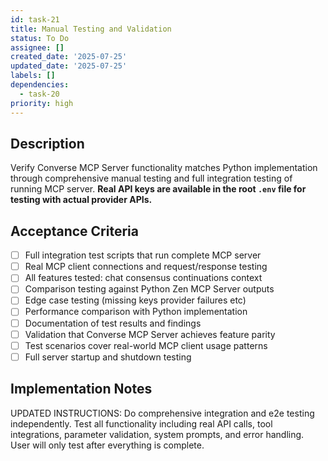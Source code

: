 ```yaml
---
id: task-21
title: Manual Testing and Validation
status: To Do
assignee: []
created_date: '2025-07-25'
updated_date: '2025-07-25'
labels: []
dependencies:
  - task-20
priority: high
---
```


## Description

Verify Converse MCP Server functionality matches Python implementation through comprehensive manual testing and full integration testing of running MCP server. **Real API keys are available in the root `.env` file for testing with actual provider APIs.**
## Acceptance Criteria

- [ ] Full integration test scripts that run complete MCP server
- [ ] Real MCP client connections and request/response testing
- [ ] All features tested: chat consensus continuations context
- [ ] Comparison testing against Python Zen MCP Server outputs
- [ ] Edge case testing (missing keys provider failures etc)
- [ ] Performance comparison with Python implementation
- [ ] Documentation of test results and findings
- [ ] Validation that Converse MCP Server achieves feature parity
- [ ] Test scenarios cover real-world MCP client usage patterns
- [ ] Full server startup and shutdown testing

## Implementation Notes

UPDATED INSTRUCTIONS: Do comprehensive integration and e2e testing independently. Test all functionality including real API calls, tool integrations, parameter validation, system prompts, and error handling. User will only test after everything is complete.
